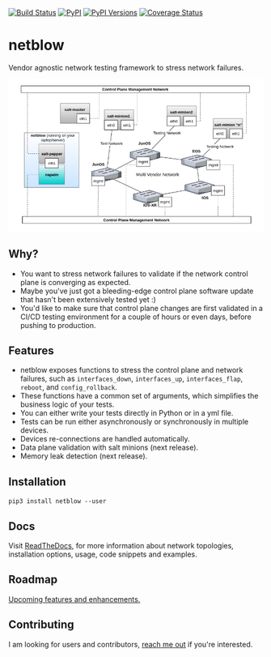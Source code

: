[![Build Status](https://travis-ci.org/viniciusarcanjo/netblow.svg?branch=master)](https://travis-ci.org/viniciusarcanjo/netblow) [![PyPI](https://img.shields.io/pypi/v/netblow.svg)](https://pypi.python.org/pypi/netblow) [![PyPI Versions](https://img.shields.io/pypi/pyversions/netblow.svg)](https://pypi.python.org/pypi/netblow) [![Coverage Status](https://coveralls.io/repos/github/viniciusarcanjo/netblow/badge.svg?branch=master)](https://coveralls.io/github/viniciusarcanjo/netblow?branch=master)

# netblow

Vendor agnostic network testing framework to stress network failures.

![netblow arch](docs/images/arch_topo.png?raw=true "netblow architecture")

## Why?

- You want to stress network failures to validate if the network control plane is converging as expected.
- Maybe you've just got a bleeding-edge control plane software update that hasn't been extensively tested yet :)
- You'd like to make sure that control plane changes are first validated in a CI/CD testing environment for a couple of hours or even days, before pushing to production.

## Features

- netblow exposes functions to stress the control plane and network failures, such as `interfaces_down`, `interfaces_up`, `interfaces_flap`, `reboot`, and `config_rollback`.
- These functions have a common set of arguments, which simplifies the business logic of your tests.
- You can either write your tests directly in Python or in a yml file.
- Tests can be run either asynchronously or synchronously in multiple devices.
- Devices re-connections are handled automatically.
- Data plane validation with salt minions (next release).
- Memory leak detection (next release).

## Installation

```
pip3 install netblow --user
```

## Docs

Visit [ReadTheDocs](https://netblow.readthedocs.io/en/latest/), for more information about network topologies, installation options, usage, code snippets and examples.

## Roadmap

[Upcoming features and enhancements.](https://github.com/viniciusarcanjo/netblow/issues?q=is%3Aopen+is%3Aissue+label%3Aenhancement)

## Contributing

I am looking for users and contributors, [reach me out](https://twitter.com/forwardingflows) if you're interested.
